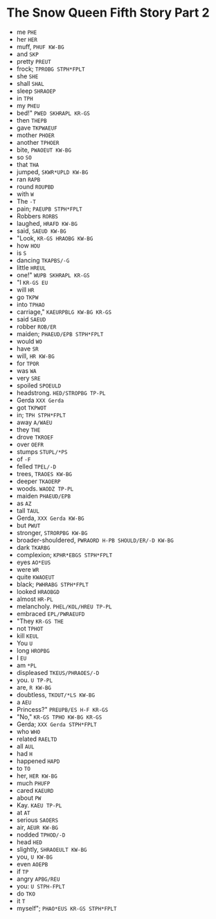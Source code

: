 # The Snow Queen Fifth Story Part 2

* me `PHE`
* her `HER`
* muff, `PHUF KW-BG`
* and `SKP`
* pretty `PREUT`
* frock; `TPROBG STPH*FPLT`
* she `SHE`
* shall `SHAL`
* sleep `SHRAOEP`
* in `TPH`
* my `PHEU`
* bed!" `PWED SKHRAPL KR-GS`
* then `THEPB`
* gave `TKPWAEUF`
* mother `PHOER`
* another `TPHOER`
* bite, `PWAOEUT KW-BG`
* so `SO`
* that `THA`
* jumped, `SKWR*UPLD KW-BG`
* ran `RAPB`
* round `ROUPBD`
* with `W`
* The `-T`
* pain; `PAEUPB STPH*FPLT`
* Robbers `RORBS`
* laughed, `HRAFD KW-BG`
* said, `SAEUD KW-BG`
* "Look, `KR-GS HRAOBG KW-BG`
* how `HOU`
* is `S`
* dancing `TKAPBS/-G`
* little `HREUL`
* one!" `WUPB SKHRAPL KR-GS`
* "I `KR-GS EU`
* will `HR`
* go `TKPW`
* into `TPHAO`
* carriage," `KAEURPBLG KW-BG KR-GS`
* said `SAEUD`
* robber `ROB/ER`
* maiden; `PHAEUD/EPB STPH*FPLT`
* would `WO`
* have `SR`
* will, `HR KW-BG`
* for `TPOR`
* was `WA`
* very `SRE`
* spoiled `SPOEULD`
* headstrong. `HED/STROPBG TP-PL`
* Gerda `XXX Gerda`
* got `TKPWOT`
* in; `TPH STPH*FPLT`
* away `A/WAEU`
* they `THE`
* drove `TKROEF`
* over `OEFR`
* stumps `STUPL/*PS`
* of `-F`
* felled `TPEL/-D`
* trees, `TRAOES KW-BG`
* deeper `TKAOERP`
* woods. `WAODZ TP-PL`
* maiden `PHAEUD/EPB`
* as `AZ`
* tall `TAUL`
* Gerda, `XXX Gerda KW-BG`
* but `PWUT`
* stronger, `STRORPBG KW-BG`
* broader-shouldered, `PWRAORD H-PB SHOULD/ER/-D KW-BG`
* dark `TKARBG`
* complexion; `KPHR*EBGS STPH*FPLT`
* eyes `AO*EUS`
* were `WR`
* quite `KWAOEUT`
* black; `PWHRABG STPH*FPLT`
* looked `HRAOBGD`
* almost `HR-PL`
* melancholy. `PHEL/KOL/HREU TP-PL`
* embraced `EPL/PWRAEUFD`
* "They `KR-GS THE`
* not `TPHOT`
* kill `KEUL`
* You `U`
* long `HROPBG`
* I `EU`
* am `*PL`
* displeased `TKEUS/PHRAOES/-D`
* you. `U TP-PL`
* are, `R KW-BG`
* doubtless, `TKOUT/*LS KW-BG`
* a `AEU`
* Princess?" `PREUPB/ES H-F KR-GS`
* "No," `KR-GS TPHO KW-BG KR-GS`
* Gerda; `XXX Gerda STPH*FPLT`
* who `WHO`
* related `RAELTD`
* all `AUL`
* had `H`
* happened `HAPD`
* to `TO`
* her, `HER KW-BG`
* much `PHUFP`
* cared `KAEURD`
* about `PW`
* Kay. `KAEU TP-PL`
* at `AT`
* serious `SAOERS`
* air, `AEUR KW-BG`
* nodded `TPHOD/-D`
* head `HED`
* slightly, `SHRAOEULT KW-BG`
* you, `U KW-BG`
* even `AOEPB`
* if `TP`
* angry `APBG/REU`
* you: `U STPH-FPLT`
* do `TKO`
* it `T`
* myself"; `PHAO*EUS KR-GS STPH*FPLT`
